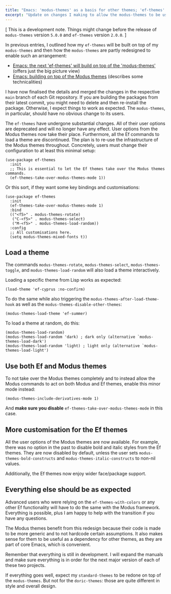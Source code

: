 ```yaml
---
title: "Emacs: 'modus-themes' as a basis for other themes; 'ef-themes' is first"
excerpt: "Update on changes I making to allow the modus-themes to be used as a basis for other other projects. My ef-themes is the first of that kind."
---
```


[ This is a development note. Things might change before the release
  of `modus-themes` version `5.0.0` and `ef-themes` version `2.0.0`. ]

In previous entries, I outlined how my `ef-themes` will be built on
top of my `modus-themes` and then how the `modus-themes` are partly
redesigned to enable such an arrangement:

- [Emacs: the next 'ef-themes' will build on top of the 'modus-themes'](https://protesilaos.com/codelog/2025-09-27-emacs-next-ef-themes-built-on-modus/) (offers just the big picture view)
- [Emacs: building on top of the Modus themes](https://protesilaos.com/codelog/2025-09-30-emacs-building-on-top-modus-themes/) (describes some technicalities)

I have now finalised the details and merged the changes in the
respective `main` branch of each Git repository. If you are building
the packages from their latest commit, you might need to delete and
then re-install the package. Otherwise, I expect things to work as
expected. The `modus-themes`, in particular, should have no obvious
change to its users.

The `ef-themes` have undergone substantial changes. All of their user
options are deprecated and will no longer have any effect. User
options from the Modus themes now take their place. Furthermore, all
the Ef commands to load a theme are discontinued. The plan is to
re-use the infrastructure of the Modus themes throughout. Concretely,
users must change their configuration to at least this minimal setup:

```elisp
(use-package ef-themes
  :init
  ;; This is essential to let the Ef themes take over the Modus themes commands.
  (ef-themes-take-over-modus-themes-mode 1))
```

Or this sort, if they want some key bindings and customisations:

```elisp
(use-package ef-themes
  :init
  (ef-themes-take-over-modus-themes-mode 1)
  :bind
  (("<f5>" . modus-themes-rotate)
   ("C-<f5>" . modus-themes-select)
   ("M-<f5>" . modus-themes-load-random))
  :config
  ;; All customisations here.
  (setq modus-themes-mixed-fonts t))
```

## Load a theme

The commands `modus-themes-rotate`, `modus-themes-select`,
`modus-themes-toggle`, and `modus-themes-load-random` will also load a
theme interactively.

Loading a specific theme from Lisp works as expected:

```elisp
(load-theme 'ef-cyprus :no-confirm)
```

To do the same while also triggering the
`modus-themes-after-load-theme-hook` as well as the
`modus-themes-disable-other-themes`:

```elisp
(modus-themes-load-theme 'ef-summer)
```

To load a theme at random, do this:

```elisp
(modus-themes-load-random)
(modus-themes-load-random 'dark) ; dark only (alternative `modus-themes-load-dark')
(modus-themes-load-random 'light) ; light only (alternative `modus-themes-load-light')
```

## Use both Ef and Modus themes

To not take over the Modus themes completely and to instead allow the
Modus commands to act on both Modus and Ef themes, enable this minor
mode instead:

```elisp
(modus-themes-include-derivatives-mode 1)
```

And **make sure you disable** `ef-themes-take-over-modus-themes-mode`
in this case.

## More customisation for the Ef themes

All the user options of the Modus themes are now available. For
example, there was no option in the past to disable bold and italic
styles from the Ef themes. They are now disabled by default, unless
the user sets `modus-themes-bold-constructs` and `modus-themes-italic-constructs`
to non-nil values.

Additionally, the Ef themes now enjoy wider face/package support.

## Everything else should be as expected

Advanced users who were relying on the `ef-themes-with-colors` or any
other Ef functionality will have to do the same with the Modus
framework. Everything is possible, plus I am happy to help with the
transition if you have any questions.

The Modus themes benefit from this redesign because their code is made
to be more generic and to not hardcode certain assumptions. It also
makes sense for them to be useful as a dependency for other themes, as
they are part of core Emacs, which is convenient.

Remember that everything is still in development. I will expand the
manuals and make sure everything is in order for the next major
version of each of these two projects.

If everything goes well, expect my `standard-themes` to be redone on
top of the `modus-themes`. But not for the `doric-themes`: those are
quite different in style and overall design.
